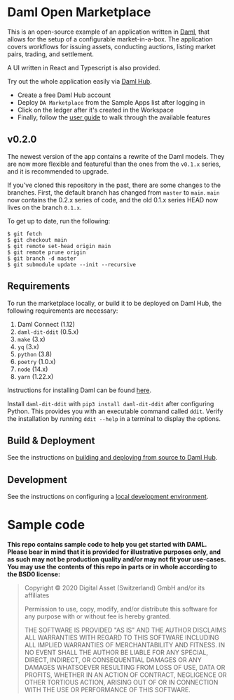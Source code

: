 # Daml Open Marketplace

This is an open-source example of an application written in [Daml](https://daml.com/), that allows for the setup of a configurable market-in-a-box. The application covers workflows for issuing assets, conducting auctions, listing market pairs, trading, and settlement.

A UI written in React and Typescript is also provided.

Try out the whole application easily via [Daml Hub](https://hub.daml.com).

- Create a free Daml Hub account
- Deploy `DA Marketplace` from the Sample Apps list after logging in
- Click on the ledger after it's created in the Workspace
- Finally, follow the [user guide](./docs/user_guide.md) to walk through the available features

## v0.2.0

The newest version of the app contains a rewrite of the Daml models. They are now more flexible and featureful than the ones from the `v0.1.x` series, and it is recommended to upgrade.

If you've cloned this repository in the past, there are some changes to the branches. First, the default branch has changed from `master` to `main`. `main` now contains the 0.2.x series of code, and the old 0.1.x series HEAD now lives on the branch `0.1.x`.

To get up to date, run the following:

```shell
$ git fetch
$ git checkout main
$ git remote set-head origin main
$ git remote prune origin
$ git branch -d master
$ git submodule update --init --recursive
```

## Requirements

To run the marketplace locally, or build it to be deployed on Daml Hub, the following requirements are necessary:

1. Daml Connect (1.12)
2. `daml-dit-ddit` (0.5.x)
3. `make` (3.x)
4. `yq` (3.x)
5. `python` (3.8)
6. `poetry` (1.0.x)
7. `node` (14.x)
8. `yarn` (1.22.x)

Instructions for installing Daml can be found [here](https://docs.daml.com/getting-started/installation.html).

Install `daml-dit-ddit` with `pip3 install daml-dit-ddit` after configuring Python. This provides you with an
executable command called `ddit`. Verify the installation by running `ddit --help` in a terminal to display the
options.

## Build &amp; Deployment

See the instructions on [building and deploying from source to Daml Hub](./docs/damlhub_deployment.md).

## Development

See the instructions on configuring a [local development environment](./docs/local_development.md).

# Sample code

**This repo contains sample code to help you get started with DAML. Please bear
in mind that it is provided for illustrative purposes only, and as such may not
be production quality and/or may not fit your use-cases. You may use the
contents of this repo in parts or in whole according to the BSD0 license:**

> Copyright © 2020 Digital Asset (Switzerland) GmbH and/or its affiliates
>
> Permission to use, copy, modify, and/or distribute this software for any purpose with or without fee is hereby granted.
>
> THE SOFTWARE IS PROVIDED "AS IS" AND THE AUTHOR DISCLAIMS ALL WARRANTIES WITH REGARD TO THIS SOFTWARE INCLUDING ALL IMPLIED WARRANTIES OF MERCHANTABILITY AND FITNESS. IN NO EVENT SHALL THE AUTHOR BE LIABLE FOR ANY SPECIAL, DIRECT, INDIRECT, OR CONSEQUENTIAL DAMAGES OR ANY DAMAGES WHATSOEVER RESULTING FROM LOSS OF USE, DATA OR PROFITS, WHETHER IN AN ACTION OF CONTRACT, NEGLIGENCE OR OTHER TORTIOUS ACTION, ARISING OUT OF OR IN CONNECTION WITH THE USE OR PERFORMANCE OF THIS SOFTWARE.
